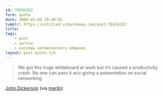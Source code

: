 ```yaml
---
id: 76934263
form: quote
date: 2009-02-09 20:49:01
tumblr: https://untitled.urbansheep.com/post/76934263
title: 
tags:
    - post
    - цитаты
    - роскошь человеческого общения
layout: post-quote.njk
---
```


<blockquote>
We got this huge whiteboard at work but it’s caused a productivity crash. No one can pass it w/o giving a presentation on social networking
</blockquote>

<a href="http://twitter.com/jdickerson/status/1191791493"> John Dickerson</a> (via <a href="http://www.kungfugrippe.com/post/76877291/we-got-this-huge-whiteboard-at-work-but-its">merlin</a>)
